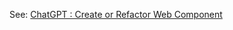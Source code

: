 See: [ChatGPT : Create or Refactor Web Component](https://chatgpt.com/g/g-quK0nMtwZ-create-or-refactor-your-web-component)
